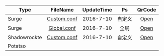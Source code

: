 Type|FileName|UpdateTime|Ps|QrCode
---------|:---------:|:---------:|:---------:|:---------:
Surge|[Custom.conf](https://raw.githubusercontent.com/Brywmzl/Conf/master/ConfFile/Custom.conf) |2016-7-10|自定义|[Open](http://qr.liantu.com/api.php?&w=500&text=https://raw.githubusercontent.com/Brywmzl/Conf/master/ConfFile/Custom.conf)
Surge|[Global.conf](https://raw.githubusercontent.com/Brywmzl/Conf/master/ConfFile/Global.conf) |2016-7-10|全局|[Open](http://qr.liantu.com/api.php?&w=500&text=https://raw.githubusercontent.com/Brywmzl/Conf/master/ConfFile/Global.conf)
Shadowrockte|[Custom.conf](https://raw.githubusercontent.com/Brywmzl/Conf/master/ConfFile/Custom.conf) |2016-7-10|自定义|[Open](http://qr.liantu.com/api.php?&w=500&text=https://raw.githubusercontent.com/Brywmzl/Conf/master/ConfFile/Custom.conf)
Potatso||||
